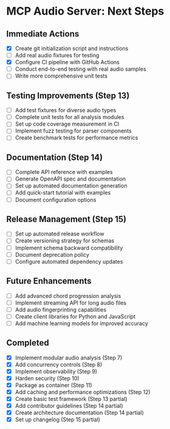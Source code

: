 # MCP Audio Server: Next Steps

## Immediate Actions
- [x] Create git initialization script and instructions
- [ ] Add real audio fixtures for testing
- [x] Configure CI pipeline with GitHub Actions
- [ ] Conduct end-to-end testing with real audio samples
- [ ] Write more comprehensive unit tests

## Testing Improvements (Step 13)
- [ ] Add test fixtures for diverse audio types
- [ ] Complete unit tests for all analysis modules
- [ ] Set up code coverage measurement in CI
- [ ] Implement fuzz testing for parser components
- [ ] Create benchmark tests for performance metrics

## Documentation (Step 14)
- [ ] Complete API reference with examples
- [ ] Generate OpenAPI spec and documentation
- [ ] Set up automated documentation generation
- [ ] Add quick-start tutorial with examples
- [ ] Document configuration options

## Release Management (Step 15)
- [ ] Set up automated release workflow
- [ ] Create versioning strategy for schemas
- [ ] Implement schema backward compatibility
- [ ] Document deprecation policy
- [ ] Configure automated dependency updates

## Future Enhancements
- [ ] Add advanced chord progression analysis
- [ ] Implement streaming API for long audio files
- [ ] Add audio fingerprinting capabilities
- [ ] Create client libraries for Python and JavaScript
- [ ] Add machine learning models for improved accuracy

## Completed
- [x] Implement modular audio analysis (Step 7)
- [x] Add concurrency controls (Step 8)
- [x] Implement observability (Step 9)
- [x] Harden security (Step 10)
- [x] Package as container (Step 11)
- [x] Add caching and performance optimizations (Step 12)
- [x] Create basic test framework (Step 13 partial)
- [x] Add contributor guidelines (Step 14 partial)
- [x] Create architecture documentation (Step 14 partial)
- [x] Set up changelog (Step 15 partial)
